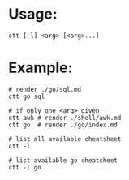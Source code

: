 # Usage:
```shell
ctt [-l] <arg> [<arg>...]
```
# Example:
```shell
# render ./go/sql.md
ctt go sql

# if only one <arg> given
ctt awk # render ./shell/awk.md
ctt go  # render ./go/index.md

# list all available cheatsheet
ctt -l

# list available go cheatsheet
ctt -l go
```